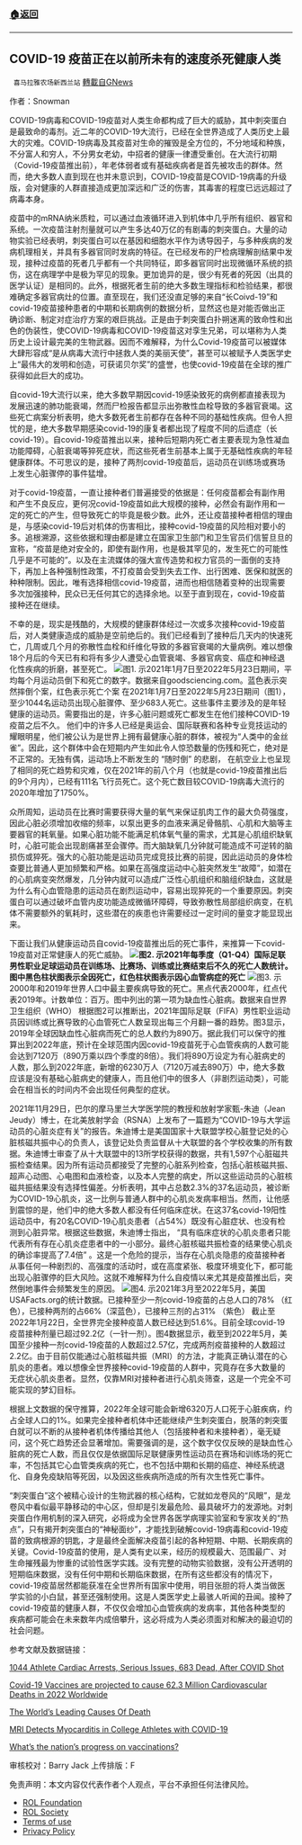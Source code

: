 ###  [:house:返回](README.md)
---


## COVID-19 疫苗正在以前所未有的速度杀死健康人类
` 喜马拉雅农场新西兰站` [轉載自GNews](https://gnews.org/zh-hans/2609459/)

作者：Snowman
 
COVID-19病毒和COVID-19疫苗对人类生命都构成了巨大的威胁，其中刺突蛋白是最致命的毒剂。近二年的COVID-19大流行，已经在全世界造成了人类历史上最大的灾难。COVID-19病毒及其疫苗对生命的摧毁是全方位的，不分地域和种族，不分富人和穷人，不分男女老幼，中招者的健康一律遭受重创。在大流行初期（Covid-19疫苗推出前），年老体弱者或有基础疾病者是首先被攻击的群体。然而，绝大多数人直到现在也并未意识到，COVID-19疫苗是COVID-19病毒的升级版，会对健康的人群直接造成更加深远和广泛的伤害，其毒害的程度已远远超过了病毒本身。
 
疫苗中的mRNA纳米质粒，可以通过血液循环进入到机体中几乎所有组织、器官和系统。一次疫苗注射剂量就可以产生多达40万亿的有剧毒的刺突蛋白。大量的动物实验已经表明，刺突蛋白可以在基因和细胞水平作为诱导因子，与多种疾病的发病机理相关，并具有多器官同时发病的特征。在已经发布的尸检病理解剖结果中发现，接种过疫苗的死者几乎都有一个共同特征，即多器官同时出现微循环系统的损伤，这在病理学中是极为罕见的现象。更加诡异的是，很少有死者的死因（出具的医学认证）是相同的。此外，根据死者生前的绝大多数生理指标和检验结果，都很难确定多器官病灶的位置。直至现在，我们还没直足够的来自“长Coivd-19”和covid-19疫苗接种患者的中期和长期病例的数据分析，显然这也是对能否做出正确诊断、制定对症治疗方案的艰巨挑战。正是由于刺突蛋白扑朔迷离的致命性和出色的伪装性，使COVID-19病毒和COVID-19疫苗这对孪生兄弟，可以堪称为人类历史上设计最完美的生物武器。因而不难解释，为什么Covid-19疫苗可以被媒体大肆形容成“是从病毒大流行中拯救人类的美丽天使”，甚至可以被赋予人类医学史上“最伟大的发明和创造，可获诺贝尔奖”的盛誉，也使covid-19疫苗在全球的推广获得如此巨大的成功。
 
自covid-19大流行以来，绝大多数早期因covid-19感染致死的病例都直接表现为发展迅速的肺功能衰竭，然而尸检报告都显示出弥散性血栓导致的多器官衰竭。这些死亡病案分析表明，绝大多数死者生前都存在各种不同的基础性疾病。但令人担忧的是，绝大多数早期感染covid-19的康复者都出现了程度不同的后遗症（长covid-19）。自covid-19疫苗推出以来，接种后短期内死亡者主要表现为急性凝血功能障碍，心脏衰竭等猝死症状，而这些死者生前基本上属于无基础性疾病的年轻健康群体。不可思议的是，接种了两剂covid-19疫苗后，运动员在训练场或赛场上发生心脏骤停的事件猛增。
 
对于covid-19疫苗，一直让接种者们普遍接受的依据是：任何疫苗都会有副作用和产生不良反应，更何况covid-19疫苗如此大规模的接种，必然会有副作用和一定的死亡的产生，但导致死亡的毕竟是极少数。此外，还让疫苗接种者相信的理由是，与感染covid-19后对机体的伤害相比，接种covid-19疫苗的风险相对要小的多。追根溯源，这些依据和理由都是建立在国家卫生部门和卫生官员们信誓旦旦的宣称，“疫苗是绝对安全的，即使有副作用，也是极其罕见的，发生死亡的可能性几乎是不可能的”。以及在主流媒体的强大宣传造势和权力官员的一面倒的支持下，再加上各种强制性政策，不打疫苗会受到失去工作、出行困难、医保和就医的种种限制。因此，唯有选择相信covid-19疫苗，进而也相信随着变种的出现需要多次加强接种，民众已无任何其它的选择余地。以至于直到现在，covid-19疫苗接种还在继续。
 
不幸的是，现实是残酷的，大规模的健康群体经过一次或多次接种covid-19疫苗后，对人类健康造成的威胁是空前绝后的。我们已经看到了接种后几天内的快速死亡，几周或几个月的弥散性血栓和纤维化导致的多器官衰竭的大量病例。难以想像18个月后的今天已有和将有多少人遭受心血管衰竭、多器官病变、癌症和神经退化性疾病的折磨，甚至死亡。
 ![](https://assets.gnews.org/wp-content/uploads/2022/05/图片1-1-1_1653622532.jpg)图1. 示2021年1月7日至2022年5月23日期间，平均每个月运动员倒下和死亡的数字。数据来自goodsciencing.com。蓝色表示突然摔倒个案，红色表示死亡个案 
在2021年1月7日至2022年5月23日期间（图1），至少1044名运动员出现心脏骤停、至少683人死亡。这些事件主要涉及的是年轻健康的运动员。需要指出的是，许多心脏问题或死亡都发生在他们接种COVID-19疫苗之后不久。 他们中的许多人已经是奥运会、国际联赛和各种专业竞技运动的耀眼明星，他们被公认为是世界上拥有最健康心脏的群体，被视为“人类中的金丝雀”。因此，这个群体中会在短期内产生如此令人惊恐数量的伤残和死亡，绝对是不正常的。无独有偶，运动场上不断发生的 “随时倒” 的悲剧， 在航空业上也呈现了相同的死亡趋势和灾难，仅在2021年的前八个月（也就是covid-19疫苗推出后的9个月内），已经有111名飞行员死亡。这个死亡数目较COVID-19病毒大流行的2020年增加了1750%。
 
众所周知，运动员在比赛时需要获得大量的氧气来保证肌肉工作的最大负荷强度，因此心脏必须增加收缩的频率，以泵出更多的血液来满足骨骼肌、心肌和大脑等主要器官的耗氧量。如果心脏功能不能满足机体氧气量的需求，尤其是心肌组织缺氧时，心脏可能会出现剧痛甚至会骤停。而大脑缺氧几分钟就可能造成不可逆转的脑损伤或猝死。强大的心脏功能是运动员完成竞技比赛的前提，因此运动员的身体检查要比普通人更加频繁和严格。如果在高强度运动中心脏突然发生“故障”，如潜在的心肌病变突然爆发，几分钟内就可以造成广泛性心肌组织和脑组织缺血，这就是为什么有心血管隐患的运动员在剧烈运动中，容易出现猝死的一个重要原因。刺突蛋白可以通过破坏血管内皮功能造成微循环障碍，导致弥散性局部组织病变，在机体不需要额外的氧耗时，这些潜在的疾患也许需要经过一定时间的量变才能显现出来。
 
下面让我们从健康运动员自covid-19疫苗推出后的死亡事件，来推算一下covid-19疫苗对正常健康人的死亡威胁。
 ![](https://assets.gnews.org/wp-content/uploads/2022/05/图片-12_1653622570.png)**图2. 示2021年每季度（Q1-Q4）国际足联男性职业足球运动员在训练场、比赛场、训练或比赛结束后不久的死亡人数统计。图中黑色柱状图表示全因死亡，红色柱状图表示因心血管病症的死亡** ![](https://assets.gnews.org/wp-content/uploads/2022/05/图片-13_1653622600.jpg)图3. 示2000年和2019年世界人口中最主要疾病导致的死亡。黑点代表2000年，红点代表2019年。计数单位：百万。图中列出的第一项为缺血性心脏病。数据来自世界卫生组织（WHO） 
根据图2可以推断出，2021年国际足联（FIFA）男性职业运动员因训练或比赛导致的心血管死亡人数呈现出每三个月翻一番的趋势。图3显示，2019年全球因缺血性心脏病而死亡的总人数约为890万。据此我们可以保守的推算出到2022年底，预计在全球范围内因covid-19疫苗死于心血管疾病的人数可能会达到7120万（890万乘以四个季度的8倍）。我们将890万设定为有心脏病史的人数，那么到2022年底，新增的6230万人（7120万减去890万）中，绝大多数应该是没有基础心脏病史的健康人，而且他们中的很多人（非剧烈运动类），可能会在相当长的时间内不会出现任何典型的症状。
 
2021年11月29日，巴尔的摩马里兰大学医学院的教授和放射学家甄-朱迪（Jean Jeudy）博士，在北美放射学会（RSNA）上发布了一篇题为“COVID-19与大学运动员的心脏炎症有关”的报告。朱迪博士是美国国家十大联盟学校心脏登记处的心脏核磁共振中心的负责人，该登记处负责监督从十大联盟的各个学校收集的所有数据。朱迪博士审查了从十大联盟中的13所学校获得的数据，共有1,597个心脏磁共振检查结果。因为所有运动员都接受了完整的心脏系列检查，包括心脏核磁共振、超声心动图、心电图和血液检查，以及本人完整的病史，所以这些运动员的心脏核磁共振结果没有选择性偏差。分析表明，其中占总数2.3%的37名运动员，被诊断为COVID-19心肌炎，这一比例与普通人群中的心肌炎发病率相当。然而，让他感到震惊的是，他们中的绝大多数人都没有任何临床症状。在这37名covid-19阳性运动员中，有20名COVID-19心肌炎患者（占54%）既没有心脏症状、也没有检测到心脏异常。根据这些数据，朱迪博士指出， “具有临床症状的心肌炎患者只能代表所有存在心肌炎症患者中的一小部分。最终心脏核磁共振检查的结果使心肌炎的确诊率提高了7.4倍” 。这是一个危险的提示，当存在心肌炎隐患的疫苗接种者从事任何一种剧烈的、高强度的活动时，或在高度紧张、极度环境变化下，都可能出现心脏骤停的巨大风险。这就不难解释为什么自疫情以来尤其是疫苗推出后，突然倒地事件会频繁发生的原因。
 ![](https://assets.gnews.org/wp-content/uploads/2022/05/图片-14_1653622642.png)图4. 示2021年3月至2022年5月，美国USAFacts.org的统计数据。已接种至少一剂covid-19疫苗的占总人口的78% （红色），已接种两剂的占66%（深蓝色），已接种三剂的占31% （紫色） 
截止至2022年1月22日，全世界完全接种疫苗人数已经达到51.6%。目前全球covid-19疫苗接种剂量已超过92.2亿（一针一剂）。图4数据显示，截至到2022年5月，美国至少接种一剂covid-19疫苗的人数超过2.57亿，完成两剂疫苗接种的人数超过2.2亿。由于目前仅能通过心脏核磁共振（MRI）的方法，才能真正确认潜在的心肌炎的患者。难以想像全世界接种covid-19疫苗的人群中，究竟存在多大数量的无症状心肌炎患者。显然，仅靠MRI对接种者进行心肌炎筛查，这是一个完全不可能实现的梦幻目标。
 
根据上文数据的保守推算，2022年全球可能会新增6320万人口死于心脏疾病，约占全球人口的1%。如果完全接种者机体中还能继续产生刺突蛋白，脱落的刺突蛋白就可以不断的从接种者机体传播给其他人（包括接种者和未接种者），毫无疑问，这个死亡趋势还会显著增加。需要强调的是，这个数字仅仅反映的是缺血性心脏病的死亡人数，而且仅仅是依据国际足联健康男性运动员在赛场和训练场的死亡率，不包括其它心血管类疾病的死亡，也不包括中期和长期的癌症、神经系统退化、自身免疫缺陷等死因，以及因这些疾病所造成的所有次生性死亡事件。
 
“刺突蛋白”这个被精心设计的生物武器的核心结构，它就如龙卷风的“风眼”，是龙卷风中看似最平静移动的中心区，但却是引发最危险、最具破坏力的发源地。对刺突蛋白作用机制的深入研究，必将成为全世界各医学病理实验室和专家攻关的“热点”，只有揭开刺突蛋白的“神秘面纱”，才能找到破解covid-19病毒和covid-19疫苗的致病根源的钥匙，才是最终全面解决疫苗引起的各种短期、中期、长期疾病的关键。Covid-19疫苗的使用，是人类有史以来，经历的规模最大、范围最广、对生命摧残最为惨重的试验性医学实践。没有完整的动物实验数据，没有公开透明的短期临床数据，没有任何中期和长期临床数据，在所有这些都没有的情况下， covid-19疫苗居然都能获准在全世界所有国家中使用，明目张胆的将人类当做医学实验的小白鼠，甚至还强制使用。这是人类医学史上最骇人听闻的丑闻。接种了covid-19疫苗的健康人群，不仅仅会增加心血管疾病的发病率，其他各种类型的疾病都可能会在未来数年内成倍攀升，这必将成为人类必须面对和解决的最迫切的社会问题。
 
参考文献及数据链接：
 
[1044 Athlete Cardiac Arrests, Serious Issues, 683 Dead, After COVID Shot](https://goodsciencing.com/covid/athletes-suffer-cardiac-arrest-die-after-covid-shot/)
 
[Covid-19 Vaccines are projected to cause 62.3 Million Cardiovascular Deaths in 2022 Worldwide](https://expose-news.com/2022/01/28/covid-19-jabs-projected-cause-62-mil-cardiovascular-deaths-2022/)
 
[The World’s Leading Causes Of Death](https://www.statista.com/chart/23755/total-number-of-people-who-died-from-the-following-conditions/)
 
[MRI Detects Myocarditis in College Athletes with COVID-19](https://www.appliedradiology.com/communities/MR-Community/-mri-detects-myocarditis-in-college-athletes-with-covid-19)
 
[What’s the nation’s progress on vaccinations?](https://usafacts.org/visualizations/covid-vaccine-tracker-states)
 
审核校对：Barry Jack
上传排版：F

免责声明：本文内容仅代表作者个人观点，平台不承担任何法律风险。
  
- [ROL Foundation](https://rolfoundation.org/)
- [ROL Society](https://rolsociety.org/)
- [Terms of use](https://gnews.org/terms-of-use-3/)
- [Privacy Policy](https://gnews.org/privacy-policy/)
